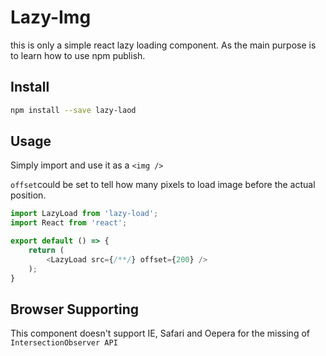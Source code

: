 # Lazy-Img

this is only a simple react lazy loading component. As the main purpose is to learn how to use npm publish.

## Install

```bash
npm install --save lazy-laod
```

## Usage

Simply import and use it as a ``<img />``

``offset``could be set to tell how many pixels to load image before the actual position. 

```javascript react
import LazyLoad from 'lazy-load';
import React from 'react';

export default () => {
    return (
        <LazyLoad src={/**/} offset={200} />
    );
}
```

## Browser Supporting

This component doesn't support IE, Safari and Oepera for the missing of ``IntersectionObserver API``